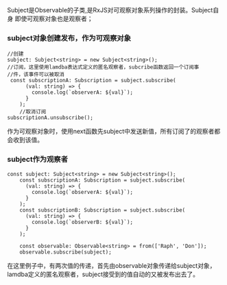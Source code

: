 Subject是Observable的子类,是RxJS对可观察对象系列操作的封装。Subject自身
即使可观察对象也是观察者；
### subject对象创建发布，作为可观察对象
```
//创建
subject: Subject<string> = new Subject<string>();
//订阅，这里使用lamdba表达式定义的匿名观察者，subcribe函数返回一个订阅事
//件，该事件可以被取消
 const subscriptionA: Subscription = subject.subscribe(
      (val: string) => {
        console.log(`observerA: ${val}`);
      }
    );
    //取消订阅
subscriptionA.unsubscribe();
```
作为可观察对象时，使用next函数先subject中发送新值，所有订阅了的观察者都
会收到该值。
### subject作为观察者
```
const subject: Subject<string> = new Subject<string>();
    const subscriptionA: Subscription = subject.subscribe(
      (val: string) => {
        console.log(`observerA: ${val}`);
      }
    );
    const subscriptionB: Subscription = subject.subscribe(
      (val: string) => {
        console.log(`observerB: ${val}`);
      }
    );

    const observable: Observable<string> = from(['Raph', 'Don']);
    observable.subscribe(subject);
```
在这里例子中，有两次值的传递，首先由observable对象传递给subject对象，
lamdba定义的匿名观察者，subject接受到的值自动的又被发布出去了。